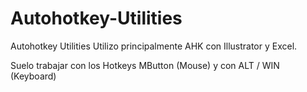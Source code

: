 # Autohotkey-Utilities
Autohotkey Utilities
Utilizo principalmente AHK con Illustrator y Excel.

Suelo trabajar con los Hotkeys MButton (Mouse) y con ALT / WIN (Keyboard)
